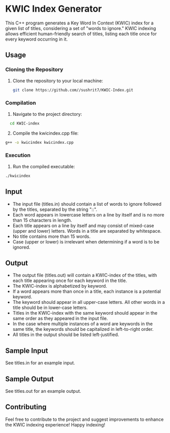 # KWIC Index Generator

This C++ program generates a Key Word In Context (KWIC) index for a given list of titles, considering a set of "words to ignore." KWIC indexing allows efficient human-friendly search of titles, listing each title once for every keyword occurring in it.

## Usage

### Cloning the Repository
1. Clone the repository to your local machine:
   ```bash
   git clone https://github.com//sushrit7/KWIC-Index.git
   ```
### Compilation
1. Navigate to the project directory:

```bash
  cd KWIC-index
```
2. Compile the kwicindex.cpp file:

```bash
g++ -o kwicindex kwicindex.cpp
```
### Execution
1. Run the compiled executable:
```bash
./kwicindex
```
## Input
- The input file (titles.in) should contain a list of words to ignore followed by the titles, separated by the string "::".
- Each word appears in lowercase letters on a line by itself and is no more than 15 characters in length.
- Each title appears on a line by itself and may consist of mixed-case (upper and lower) letters. Words in a title are separated by whitespace.
- No title contains more than 15 words.
- Case (upper or lower) is irrelevant when determining if a word is to be ignored.
  
## Output
- The output file (titles.out) will contain a KWIC-index of the titles, with each title appearing once for each keyword in the title.
- The KWIC-index is alphabetized by keyword.
- If a word appears more than once in a title, each instance is a potential keyword.
- The keyword should appear in all upper-case letters. All other words in a title should be in lower-case letters.
- Titles in the KWIC-index with the same keyword should appear in the same order as they appeared in the input file.
- In the case where multiple instances of a word are keywords in the same title, the keywords should be capitalized in left-to-right order.
- All titles in the output should be listed left-justified.
  
## Sample Input
See titles.in for an example input.

## Sample Output
See titles.out for an example output.

## Contributing
Feel free to contribute to the project and suggest improvements to enhance the KWIC indexing experience!
Happy indexing!   
